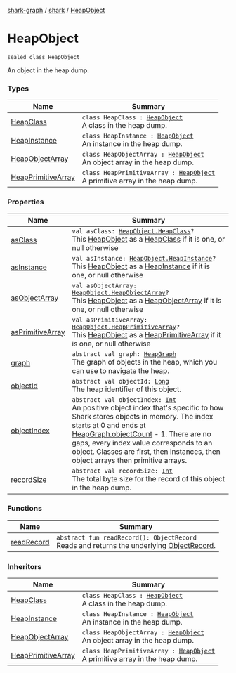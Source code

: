 [shark-graph](../../index.md) / [shark](../index.md) / [HeapObject](./index.md)

# HeapObject

`sealed class HeapObject`

An object in the heap dump.

### Types

| Name | Summary |
|---|---|
| [HeapClass](-heap-class/index.md) | `class HeapClass : `[`HeapObject`](./index.md)<br>A class in the heap dump. |
| [HeapInstance](-heap-instance/index.md) | `class HeapInstance : `[`HeapObject`](./index.md)<br>An instance in the heap dump. |
| [HeapObjectArray](-heap-object-array/index.md) | `class HeapObjectArray : `[`HeapObject`](./index.md)<br>An object array in the heap dump. |
| [HeapPrimitiveArray](-heap-primitive-array/index.md) | `class HeapPrimitiveArray : `[`HeapObject`](./index.md)<br>A primitive array in the heap dump. |

### Properties

| Name | Summary |
|---|---|
| [asClass](as-class.md) | `val asClass: `[`HeapObject.HeapClass`](-heap-class/index.md)`?`<br>This [HeapObject](./index.md) as a [HeapClass](-heap-class/index.md) if it is one, or null otherwise |
| [asInstance](as-instance.md) | `val asInstance: `[`HeapObject.HeapInstance`](-heap-instance/index.md)`?`<br>This [HeapObject](./index.md) as a [HeapInstance](-heap-instance/index.md) if it is one, or null otherwise |
| [asObjectArray](as-object-array.md) | `val asObjectArray: `[`HeapObject.HeapObjectArray`](-heap-object-array/index.md)`?`<br>This [HeapObject](./index.md) as a [HeapObjectArray](-heap-object-array/index.md) if it is one, or null otherwise |
| [asPrimitiveArray](as-primitive-array.md) | `val asPrimitiveArray: `[`HeapObject.HeapPrimitiveArray`](-heap-primitive-array/index.md)`?`<br>This [HeapObject](./index.md) as a [HeapPrimitiveArray](-heap-primitive-array/index.md) if it is one, or null otherwise |
| [graph](graph.md) | `abstract val graph: `[`HeapGraph`](../-heap-graph/index.md)<br>The graph of objects in the heap, which you can use to navigate the heap. |
| [objectId](object-id.md) | `abstract val objectId: `[`Long`](https://kotlinlang.org/api/latest/jvm/stdlib/kotlin/-long/index.html)<br>The heap identifier of this object. |
| [objectIndex](object-index.md) | `abstract val objectIndex: `[`Int`](https://kotlinlang.org/api/latest/jvm/stdlib/kotlin/-int/index.html)<br>An positive object index that's specific to how Shark stores objects in memory. The index starts at 0 and ends at [HeapGraph.objectCount](../-heap-graph/object-count.md) - 1. There are no gaps, every index value corresponds to an object. Classes are first, then instances, then object arrays then primitive arrays. |
| [recordSize](record-size.md) | `abstract val recordSize: `[`Int`](https://kotlinlang.org/api/latest/jvm/stdlib/kotlin/-int/index.html)<br>The total byte size for the record of this object in the heap dump. |

### Functions

| Name | Summary |
|---|---|
| [readRecord](read-record.md) | `abstract fun readRecord(): ObjectRecord`<br>Reads and returns the underlying [ObjectRecord](#). |

### Inheritors

| Name | Summary |
|---|---|
| [HeapClass](-heap-class/index.md) | `class HeapClass : `[`HeapObject`](./index.md)<br>A class in the heap dump. |
| [HeapInstance](-heap-instance/index.md) | `class HeapInstance : `[`HeapObject`](./index.md)<br>An instance in the heap dump. |
| [HeapObjectArray](-heap-object-array/index.md) | `class HeapObjectArray : `[`HeapObject`](./index.md)<br>An object array in the heap dump. |
| [HeapPrimitiveArray](-heap-primitive-array/index.md) | `class HeapPrimitiveArray : `[`HeapObject`](./index.md)<br>A primitive array in the heap dump. |
